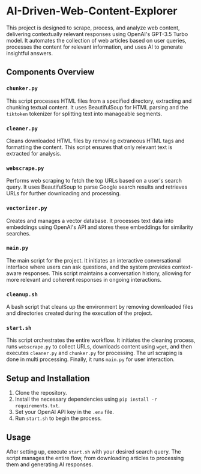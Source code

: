 # AI-Driven-Web-Content-Explorer

This project is designed to scrape, process, and analyze web content, delivering contextually relevant responses using OpenAI's GPT-3.5 Turbo model. It automates the collection of web articles based on user queries, processes the content for relevant information, and uses AI to generate insightful answers.

## Components Overview

### `chunker.py`

This script processes HTML files from a specified directory, extracting and chunking textual content. It uses BeautifulSoup for HTML parsing and the `tiktoken` tokenizer for splitting text into manageable segments.

### `cleaner.py`

Cleans downloaded HTML files by removing extraneous HTML tags and formatting the content. This script ensures that only relevant text is extracted for analysis.

### `webscrape.py`

Performs web scraping to fetch the top URLs based on a user's search query. It uses BeautifulSoup to parse Google search results and retrieves URLs for further downloading and processing.

### `vectorizer.py`

Creates and manages a vector database. It processes text data into embeddings using OpenAI's API and stores these embeddings for similarity searches.

### `main.py`

The main script for the project. It initiates an interactive conversational interface where users can ask questions, and the system provides context-aware responses. This script maintains a conversation history, allowing for more relevant and coherent responses in ongoing interactions.

### `cleanup.sh`

A bash script that cleans up the environment by removing downloaded files and directories created during the execution of the project.

### `start.sh`

This script orchestrates the entire workflow. It initiates the cleaning process, runs `webscrape.py` to collect URLs, downloads content using `wget`, and then executes `cleaner.py` and `chunker.py` for processing. The url scraping is done in multi processing. Finally, it runs `main.py` for user interaction.

## Setup and Installation

1. Clone the repository.
2. Install the necessary dependencies using `pip install -r requirements.txt`.
3. Set your OpenAI API key in the `.env` file.
4. Run `start.sh` to begin the process.

## Usage

After setting up, execute `start.sh` with your desired search query. The script manages the entire flow, from downloading articles to processing them and generating AI responses.
